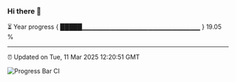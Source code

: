 ### Hi there 👋

⏳ Year progress { █████▁▁▁▁▁▁▁▁▁▁▁▁▁▁▁▁▁▁▁▁▁▁▁▁▁ } 19.05 %

---

⏰ Updated on Tue, 11 Mar 2025 12:20:51 GMT

![Progress Bar CI](https://github.com/Shyam-Makwana/GitHub-Actions-Demo/workflows/Progress%20Bar%20CI/badge.svg)
